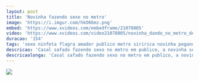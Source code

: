 ```yaml
---
layout: post
title: 'Novinha fazendo sexo no metro'
image: 'https://i.imgur.com/hkO66mz.png'
embed: 'https://www.xvideos.com/embedframe/21078005'
video: 'https://www.xvideos.com/video21078005/novinha_dando_no_metro_de_sp'
duracao: '154'
tags: 'sexo ninfeta flagra amador publico metro siririca novinha pegando balada'
descricao: 'Casal safado fazendo sexo no metro em publico, a novinha senta gostoso no namorado novinho em publico de vestido e sem calcinha.'
descricaolonga: 'Casal safado fazendo sexo no metro em publico, a novinha senta gostoso no namorado novinho em publico de vestido e sem calcinha. Esses tarados adoram foder em publico com todos olhando.'
---
```

<a href="{{ page.url | prepend: site.baseurl | prepend: site.url }}"><img src="{{ page.image }}" /></a>
